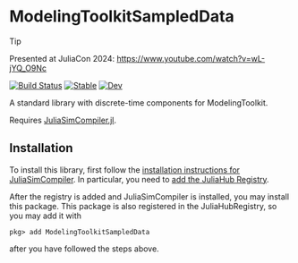 # ModelingToolkitSampledData

> [!TIP]
>  Presented at JuliaCon 2024: https://www.youtube.com/watch?v=wL-jYQ_O9Nc

[![Build Status](https://github.com/JuliaComputing/ModelingToolkitSampledData.jl/actions/workflows/CI.yml/badge.svg?branch=main)](https://github.com/JuliaComputing/ModelingToolkitSampledData.jl/actions/workflows/CI.yml?query=branch%3Amain)
[![Stable](https://img.shields.io/badge/docs-stable-blue.svg)](https://juliacomputing.github.io/ModelingToolkitSampledData.jl/stable/)
[![Dev](https://img.shields.io/badge/docs-dev-blue.svg)](https://juliacomputing.github.io/ModelingToolkitSampledData.jl/dev/)

A standard library with discrete-time components for ModelingToolkit.

Requires [JuliaSimCompiler.jl](https://help.juliahub.com/juliasimcompiler/stable/).

## Installation
To install this library, first follow the [installation instructions for JuliaSimCompiler](https://juliacomputing.github.io/JuliaSimCompiler.jl/stable/#Installing-and-Using-JuliaSimCompiler). In particular, you need to [add the JuliaHub Registry](https://help.juliahub.com/juliasim/dev/gettingstarted/juliahubregistry/). 

After the registry is added and JuliaSimCompiler is installed, you may install this package. This package is also registered in the JuliaHubRegistry, so you may add it with
```
pkg> add ModelingToolkitSampledData
```
after you have followed the steps above.
